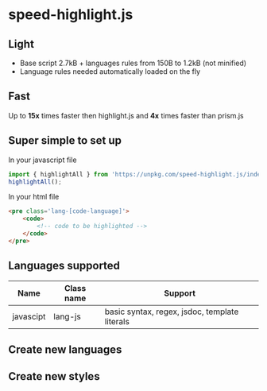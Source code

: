 # speed-highlight.js

## Light

  * Base script 2.7kB + languages rules from 150B to 1.2kB (not minified)
  * Language rules needed automatically loaded on the fly

## Fast

Up to **15x** times faster then highlight.js and **4x** times faster than prism.js

## Super simple to set up

In your javascript file
```js
import { highlightAll } from 'https://unpkg.com/speed-highlight.js/index.js'
highlightAll();
```
In your html file
```html
<pre class='lang-[code-language]'>
	<code>
		<!-- code to be highlighted -->
	</code>
</pre>
```

## Languages supported

| Name      | Class name | Support |
| --------  | ---------- | ------- |
| javascipt | lang-js    | basic syntax, regex, jsdoc, template literals |

## Create new languages

## Create new styles
